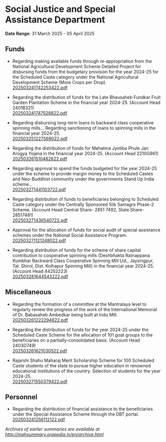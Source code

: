 # Social Justice and Special Assistance Department

**Date Range**: 31 March 2025 - 05 April 2025


## Funds
- Regarding making available funds through re-appropriation from the National Agricultural Development Scheme Detailed Project for disbursing funds from the budgetary provision for the year 2024-25 for the Scheduled Caste category under the National Agricultural Development Scheme (More Crops per Drop).\
  [202503241742253422.pdf](https://gr.maharashtra.gov.in/Site/Upload/Government%20Resolutions/English/202503241742253422.pdf)

- Regarding the distribution of funds for the Late Bhausaheb Fundkar Fruit Garden Plantation Scheme in the financial year 2024-25. (Account Head 2401B321)\
  [202503241747528822.pdf](https://gr.maharashtra.gov.in/Site/Upload/Government%20Resolutions/English/202503241747528822.pdf)

- Regarding disbursing long-term loans to backward class cooperative spinning mills... Regarding sanctioning of loans to spinning mills in the financial year 2024-25.\
  [202503251227569022.pdf](https://gr.maharashtra.gov.in/Site/Upload/Government%20Resolutions/English/202503251227569022.pdf)

- Regarding the distribution of funds for Mahatma Jyotiba Phule Jan Arogya Yojana in the financial year 2024-25. (Account Head 2210G861)\
  [202503261510482622.pdf](https://gr.maharashtra.gov.in/Site/Upload/Government%20Resolutions/English/202503261510482622.pdf)

- Regarding approval to spend the funds budgeted for the year 2024-25 under the scheme to provide margin money to the Scheduled Castes and Neo-Buddhist community under the governments Stand Up India scheme...\
  [202503271441103722.pdf](https://gr.maharashtra.gov.in/Site/Upload/Government%20Resolutions/English/202503271441103722.pdf)

- Regarding distribution of funds to beneficiaries belonging to Scheduled Caste category under the Centrally Sponsored Silk Samagra Phase-2 Scheme. (Account Head Central Share- 2851 7492, State Share- 28517481)\
  [202503271436540722.pdf](https://gr.maharashtra.gov.in/Site/Upload/Government%20Resolutions/English/202503271436540722.pdf)

- Approval for the allocation of funds for social audit of special assistance schemes under the National Social Assistance Program.\
  [202503271121248022.pdf](https://gr.maharashtra.gov.in/Site/Upload/Government%20Resolutions/English/202503271121248022.pdf)

- Regarding distribution of funds for the scheme of share capital contribution to cooperative spinning mills (Deshbhakta Ratnappana Kumbhar Backward Class Cooperative Spinning Mill Ltd., Jaysingpur, Tal. Shirol, Dist. Kolhapur Spinning Mill) in the financial year 2024-25. (Account Head 44252223)\
  [202503281644543222.pdf](https://gr.maharashtra.gov.in/Site/Upload/Government%20Resolutions/English/202503281644543222.pdf)

## Miscellaneous
- Regarding the formation of a committee at the Mantralaya level to regularly review the progress of the work of the International Memorial of Dr. Babasaheb Ambedkar being built at Indu Mill.\
  [202503261222294622.pdf](https://gr.maharashtra.gov.in/Site/Upload/Government%20Resolutions/English/202503261222294622.pdf)

- Regarding the distribution of funds for the year 2024-25 under the Scheduled Caste Scheme for the allocation of 101 goat groups to the beneficiaries on a partially-consolidated basis. (Account Head 2403D749)\
  [202503261621030522.pdf](https://gr.maharashtra.gov.in/Site/Upload/Government%20Resolutions/English/202503261621030522.pdf)

- Rajarshi Shahu Maharaj Merit Scholarship Scheme for 100 Scheduled Caste students of the state to pursue higher education in renowned educational institutions of the country. Selection of students for the year 2024-25.\
  [202503271550379422.pdf](https://gr.maharashtra.gov.in/Site/Upload/Government%20Resolutions/English/202503271550379422.pdf)

## Personnel
- Regarding the distribution of financial assistance to the beneficiaries under the Special Assistance Scheme through the DBT portal.\
  [202503241256112122.pdf](https://gr.maharashtra.gov.in/Site/Upload/Government%20Resolutions/English/202503241256112122.pdf)


*Archives of earlier summaries are available at http://mahsummary.orgpedia.in/en/archive.html*